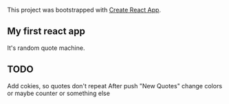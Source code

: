 This project was bootstrapped with [Create React App](https://github.com/facebook/create-react-app).

## My first react app

It's random quote machine. 

## TODO

Add cokies, so quotes don't repeat
After push "New Quotes" change colors or maybe counter or something else
